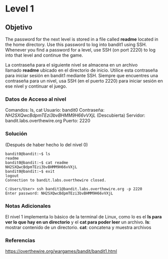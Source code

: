 # Level 1
## Objetivo
The password for the next level is stored in a file called **readme** located in the home directory. Use this password to log into bandit1 using SSH. Whenever you find a password for a level, use SSH (on port 2220) to log into that level and continue the game.

La contraseña para el siguiente nivel se almacena en un archivo llamado **readme** ubicado en el directorio de inicio. Utilice esta contraseña para iniciar sesión en bandit1 mediante SSH. Siempre que encuentres una contraseña para un nivel, usa SSH (en el puerto 2220) para iniciar sesión en ese nivel y continuar el juego.
### Datos de Acceso al nivel
Comandos: ls, cat
Usuario: bandit0
Contraseña: *NH2SXQwcBdpmTEzi3bvBHMM9H66vVXjL* (Descubierta)
Servidor: bandit.labs.overthewire.org
Puerto: 2220
### Solución
(Después de haber hecho lo del nivel 0)
```
bandit0@bandit:~$ ls
readme
bandit0@bandit:~$ cat readme
NH2SXQwcBdpmTEzi3bvBHMM9H66vVXjL
bandit0@bandit:~$ exit
logout
Connection to bandit.labs.overthewire closed.

C:Users/User> ssh bandit1@bandit.labs.overthewire.org -p 2220
Enter password: NH2SXQwcBdpmTEzi3bvBHMM9H66vVXjL
```
### Notas Adicionales
El nivel 1 implementa lo básico de la terminal de Linux, como lo es el **ls para ver lo que hay en un directorio** y el **cat para poder leer** un archivo.
**ls**: mostrar contenido de un directorio.
**cat**: concatena y muestra archivos
### Referencias
https://overthewire.org/wargames/bandit/bandit1.html